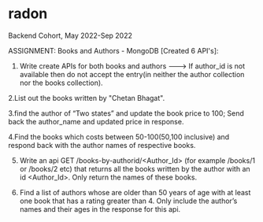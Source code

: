# radon
Backend Cohort, May 2022-Sep 2022

ASSIGNMENT: Books and Authors - MongoDB [Created 6 API's]:

1. Write create APIs for both books and authors ---> If author_id is not available then do not accept the entry(in neither the author collection nor the books collection).

2.List out the books written by "Chetan Bhagat".

3.find the author of “Two states” and update the book price to 100;  Send back the author_name and updated price in response.

4.Find the books which costs between 50-100(50,100 inclusive) and respond back with the author names of respective books.

5. Write an api GET /books-by-authorid/<Author_Id> (for example /books/1 or /books/2 etc) that returns all the books written by the author with an id <Author_Id>. Only return the names of these books.

6. Find a list of authors whose are older than 50 years of age with at least one book that has a rating greater than 4. Only include the author’s names and their ages in the response for this api.


